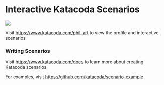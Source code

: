 # Interactive Katacoda Scenarios

[![](http://shields.katacoda.com/katacoda/phil-art/count.svg)](https://www.katacoda.com/phil-art "Get your profile on Katacoda.com")

Visit https://www.katacoda.com/phil-art to view the profile and interactive scenarios

### Writing Scenarios
Visit https://www.katacoda.com/docs to learn more about creating Katacoda scenarios

For examples, visit https://github.com/katacoda/scenario-example
